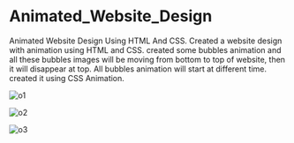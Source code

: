 # Animated_Website_Design
Animated Website Design Using HTML And CSS.
Created a website design with animation using HTML and CSS.  created some bubbles animation and all these bubbles 
images will be moving from bottom to top of website, then it will disappear at top. All bubbles animation will start at different time.
created it using CSS Animation.

![o1](https://user-images.githubusercontent.com/58935531/103549335-3044a780-4ecd-11eb-9e8b-f7205b514e3a.png)

![o2](https://user-images.githubusercontent.com/58935531/103549381-45b9d180-4ecd-11eb-9989-5c44039bbb21.png)

![o3](https://user-images.githubusercontent.com/58935531/103549391-49e5ef00-4ecd-11eb-81d5-77f0ae756a44.png)
